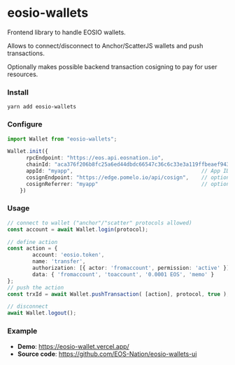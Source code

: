 # eosio-wallets

Frontend library to handle EOSIO wallets.

Allows to connect/disconnect to Anchor/ScatterJS wallets and push transactions.

Optionally makes possible backend transaction cosigning to pay for user resources.

### Install

```
yarn add eosio-wallets
```

### Configure

```ts
import Wallet from "eosio-wallets";

Wallet.init({
      rpcEndpoint: "https://eos.api.eosnation.io",                     // EOSIO RPC endpoint
      chainId: "aca376f206b8fc25a6ed44dbdc66547c36c6c33e3a119ffbeaef943642f0e906",   // Chain ID
      appId: "myapp",                                         // App ID for wallets
      cosignEndpoint: "https://edge.pomelo.io/api/cosign",    // optional: cosign endpoint
      cosignReferrer: "myapp"                                 // optional: referrer for cosign noop action - must adhere to EOSIO name convention
    })
```

### Usage

```ts
// connect to wallet ("anchor"/"scatter" protocols allowed)
const account = await Wallet.login(protocol);

// define action
const action = {
        account: 'eosio.token',
        name: 'transfer',
        authorization: [{ actor: 'fromaccount', permission: 'active' }],
        data: { 'fromaccount', 'toaccount', '0.0001 EOS', 'memo' }
};
// push the action
const trxId = await Wallet.pushTransaction( [action], protocol, true );

// disconnect
await Wallet.logout();
```

### Example

- **Demo**: https://eosio-wallet.vercel.app/
- **Source code**: https://github.com/EOS-Nation/eosio-wallets-ui
